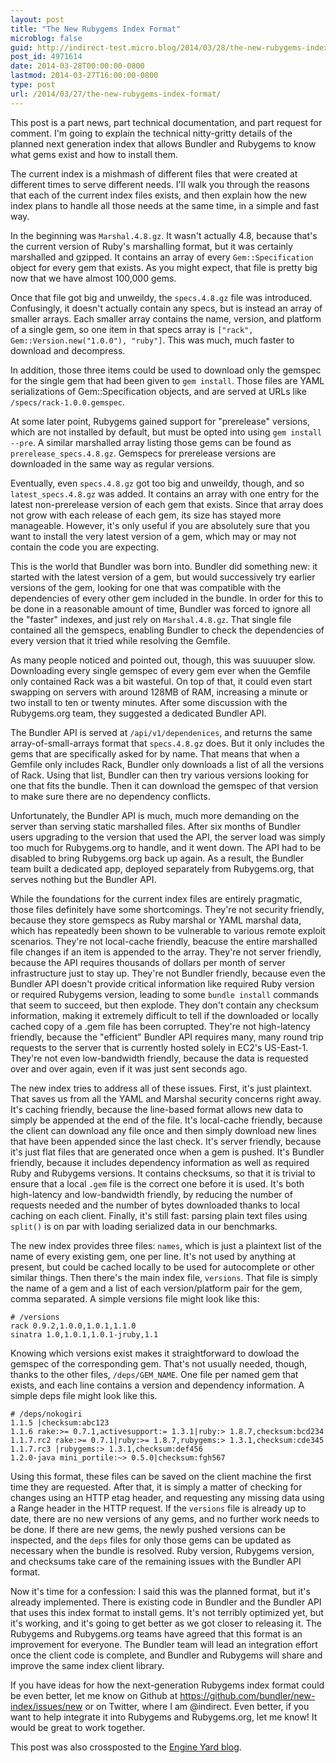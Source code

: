 ```yaml
---
layout: post
title: "The New Rubygems Index Format"
microblog: false
guid: http://indirect-test.micro.blog/2014/03/28/the-new-rubygems-index-format/
post_id: 4971614
date: 2014-03-28T00:00:00-0800
lastmod: 2014-03-27T16:00:00-0800
type: post
url: /2014/03/27/the-new-rubygems-index-format/
---
```

This post is a part news, part technical documentation, and part request for comment. I'm going to explain the technical nitty-gritty details of the planned next generation index that allows Bundler and Rubygems to know what gems exist and how to install them.

The current index is a mishmash of different files that were created at different times to serve different needs. I'll walk you through the reasons that each of the current index files exists, and then explain how the new index plans to handle all those needs at the same time, in a simple and fast way.

In the beginning was `Marshal.4.8.gz`. It wasn't actually 4.8, because that's the current version of Ruby's marshalling format, but it was certainly marshalled and gzipped. It contains an array of every `Gem::Specification` object for every gem that exists. As you might expect, that file is pretty big now that we have almost 100,000 gems.

Once that file got big and unweildy, the `specs.4.8.gz` file was introduced. Confusingly, it doesn't actually contain any specs, but is instead an array of smaller arrays. Each smaller array contains the name, version, and platform of a single gem, so one item in that specs array is `["rack", Gem::Version.new("1.0.0"), "ruby"]`. This was much, much faster to download and decompress.

In addition, those three items could be used to download only the gemspec for the single gem that had been given to `gem install`. Those files are YAML serializations of Gem::Specification objects, and are served at URLs like `/specs/rack-1.0.0.gemspec`.

At some later point, Rubygems gained support for "prerelease" versions, which are not installed by default, but must be opted into using `gem install --pre`. A similar marshalled array listing those gems can be found as `prerelease_specs.4.8.gz`. Gemspecs for prerelease versions are downloaded in the same way as regular versions.

Eventually, even `specs.4.8.gz` got too big and unweildy, though, and so `latest_specs.4.8.gz` was added. It contains an array with one entry for the latest non-prerelease version of each gem that exists. Since that array does not grow with each release of each gem, its size has stayed more manageable. However, it's only useful if you are absolutely sure that you want to install the very latest version of a gem, which may or may not contain the code you are expecting.

This is the world that Bundler was born into. Bundler did something new: it started with the latest version of a gem, but would successively try earlier versions of the gem, looking for one that was compatible with the dependencies of every other gem included in the bundle. In order for this to be done in a reasonable amount of time, Bundler was forced to ignore all the "faster" indexes, and just rely on `Marshal.4.8.gz`. That single file contained all the gemspecs, enabling Bundler to check the dependencies of every version that it tried while resolving the Gemfile.

As many people noticed and pointed out, though, this was suuuuper slow. Downloading every single gemspec of every gem ever when the Gemfile only contained Rack was a bit wasteful. On top of that, it could even start swapping on servers with around 128MB of RAM, increasing a minute or two install to ten or twenty minutes. After some discussion with the Rubygems.org team, they suggested a dedicated Bundler API.

The Bundler API is served at `/api/v1/dependenices`, and returns the same array-of-small-arrays format that `specs.4.8.gz` does. But it only includes the gems that are specifically asked for by name. That means that when a Gemfile only includes Rack, Bundler only downloads a list of all the versions of Rack. Using that list, Bundler can then try various versions looking for one that fits the bundle. Then it can download the gemspec of that version to make sure there are no dependency conflicts.

Unfortunately, the Bundler API is much, much more demanding on the server than serving static marshalled files. After six months of Bundler users upgrading to the version that used the API, the server load was simply too much for Rubygems.org to handle, and it went down. The API had to be disabled to bring Rubygems.org back up again. As a result, the Bundler team built a dedicated app, deployed separately from Rubygems.org, that serves nothing but the Bundler API.

While the foundations for the current index files are entirely pragmatic, those files definitely have some shortcomings. They're not security friendly, because they store gemspecs as Ruby marshal or YAML marshal data, which has repeatedly been shown to be vulnerable to various remote exploit scenarios. They're not local-cache friendly, beacuse the entire marshalled file changes if an item is appended to the array. They're not server friendly, because the API requires thousands of dollars per month of server infrastructure just to stay up. They're not Bundler friendly, because even the Bundler API doesn't provide critical information like required Ruby version or required Rubygems version, leading to some `bundle install` commands that seem to succeed, but then explode. They don't contain any checksum information, making it extremely difficult to tell if the downloaded or locally cached copy of a .gem file has been corrupted. They're not high-latency friendly, because the "efficient" Bundler API requires many, many round trip requests to the server that is currently hosted solely in EC2's US-East-1. They're not even low-bandwidth friendly, because the data is requested over and over again, even if it was just sent seconds ago.

The new index tries to address all of these issues. First, it's just plaintext. That saves us from all the YAML and Marshal security concerns right away. It's caching friendly, because the line-based format allows new data to simply be appended at the end of the file. It's local-cache friendly, because the client can download any file once and then simply download new lines that have been appended since the last check. It's server friendly, because it's just flat files that are generated once when a gem is pushed. It's Bundler friendly, because it includes dependency information as well as required Ruby and Rubygems versions. It contains checksums, so that it is trivial to ensure that a local `.gem` file is the correct one before it is used. It's both high-latency and low-bandwidth friendly, by reducing the number of requests needed and the number of bytes downloaded thanks to local caching on each client. Finally, it's still fast: parsing plain text files using `split()` is on par with loading serialized data in our benchmarks.

The new index provides three files: `names`, which is just a plaintext list of the name of every existing gem, one per line. It's not used by anything at present, but could be cached locally to be used for autocomplete or other similar things.
Then there's the main index file, `versions`. That file is simply the name of a gem and a list of each version/platform pair for the gem, comma separated. A simple versions file might look like this:

```
# /versions
rack 0.9.2,1.0.0,1.0.1,1.1.0
sinatra 1.0,1.0.1,1.0.1-jruby,1.1
```

Knowing which versions exist makes it straightforward to dowload the gemspec of the corresponding gem. That's not usually needed, though, thanks to the other files, `/deps/GEM_NAME`. One file per named gem that exists, and each line contains a version and dependency information. A simple deps file might look like this.

```
# /deps/nokogiri
1.1.5 |checksum:abc123
1.1.6 rake:>= 0.7.1,activesupport:= 1.3.1|ruby:> 1.8.7,checksum:bcd234
1.1.7.rc2 rake:>= 0.7.1|ruby:>= 1.8.7,rubygems:> 1.3.1,checksum:cde345
1.1.7.rc3 |rubygems:> 1.3.1,checksum:def456
1.2.0-java mini_portile:~> 0.5.0|checksum:fgh567
```

Using this format, these files can be saved on the client machine the first time they are requested. After that, it is simply a matter of checking for changes using an HTTP etag header, and requesting any missing data using a Range header in the HTTP request. If the `versions` file is already up to date, there are no new versions of any gems, and no further work needs to be done. If there are new gems, the newly pushed versions can be inspected, and the `deps` files for only those gems can be updated as necessary when the bundle is resolved. Ruby version, Rubygems version, and checksums take care of the remaining issues with the Bundler API format.

Now it's time for a confession: I said this was the planned format, but it's already implemented. There is existing code in Bundler and the Bundler API that uses this index format to install gems. It's not terribly optimized yet, but it's working, and it's going to get better as we got closer to releasing it. The Rubygems and Rubygems.org teams have agreed that this format is an improvement for everyone. The Bundler team will lead an integration effort once the client code is complete, and Bundler and Rubygems will share and improve the same index client library.

If you have ideas for how the next-generation Rubygems index format could be even better, let me know on Github at https://github.com/bundler/new-index/issues/new or on Twitter, where I am @indirect. Even better, if you want to help integrate it into Rubygems and Rubygems.org, let me know! It would be great to work together.

<p class="aside">This post was also crossposted to the <a href="https://blog.engineyard.com/2014/new-rubygems-index-format">Engine Yard blog</a>.</p>
